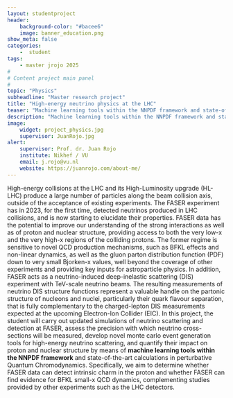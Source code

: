```yaml
---
layout: studentproject
header: 
    background-color: "#bacee6"
    image: banner_education.png
show_meta: false	
categories:
    -  student
tags:
    - master jrojo 2025
#
# Content project main panel
#
topic: "Physics"
subheadline: "Master research project"
title: "High-energy neutrino physics at the LHC"
teaser: "Machine learning tools within the NNPDF framework and state-of-the-art calculations in perturbative quantum chromodynamics."
description: "Machine learning tools within the NNPDF framework and state-of-the-art calculations in perturbative Quantum Chromodynamics."
image:
    widget: project_physics.jpg
    supervisor: JuanRojo.jpg
alert:
    supervisor: Prof. dr. Juan Rojo
    institute: Nikhef / VU
    email: j.rojo@vu.nl
    website: https://juanrojo.com/about-me/
---
```



High-energy collisions at the LHC and its High-Luminosity upgrade
     (HL-LHC) produce a large number of particles along the beam
     collision axis, outside of the acceptance of existing
     experiments. The FASER experiment has in 2023, for the first
     time, detected neutrinos produced in LHC collisions, and is now
     starting to elucidate their properties. FASER data has the
     potential to improve our understanding of the strong interactions
     as well as of proton and nuclear structure, providing access to
     both the very low-x and the very high-x regions of the colliding
     protons. The former regime is sensitive to novel QCD production
     mechanisms, such as BFKL effects and non-linear dynamics, as well
     as the gluon parton distribution function (PDF) down to very
     small Bjorken-x values, well beyond the coverage of other
     experiments and providing key inputs for astroparticle
     physics. In addition, FASER acts as a neutrino-induced
     deep-inelastic scattering (DIS) experiment with TeV-scale
     neutrino beams. The resulting measurements of neutrino DIS
     structure functions represent a valuable handle on the partonic
     structure of nucleons and nuclei, particularly their quark
     flavour separation, that is fully complementary to the
     charged-lepton DIS measurements expected at the upcoming
     Electron-Ion Collider (EIC). In this project, the student will
     carry out updated simulations of neutrino scattering and
     detection at FASER, assess the precision with which neutrino
     cross-sections will be measured, develop novel monte carlo event
     generation tools for high-energy neutrino scattering, and
     quantify their impact on proton and nuclear structure by means of
     **machine learning tools within the NNPDF framework** and
     state-of-the-art calculations in perturbative Quantum
     Chromodynamics. Specifically, we aim to determine whether FASER
     data can detect intrinsic charm in the proton and whether FASER
     can find evidence for BFKL small-x QCD dynamics, complementing
     studies provided by other experiments such as the LHC detectors. 
